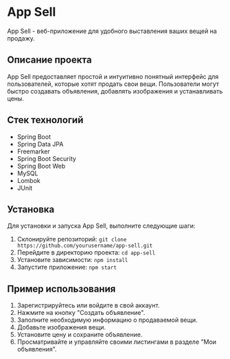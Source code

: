 # App Sell

App Sell - веб-приложение для удобного выставления ваших вещей на продажу.

## Описание проекта

App Sell предоставляет простой и интуитивно понятный интерфейс для пользователей, которые хотят продать свои вещи. 
Пользователи могут быстро создавать объявления, добавлять изображения и устанавливать цены.

## Стек технологий
- Spring Boot
- Spring Data JPA
- Freemarker
- Spring Boot Security
- Spring Boot Web
- MySQL 
- Lombok
- JUnit

## Установка
<!-- Доработать -->

Для установки и запуска App Sell, выполните следующие шаги:

1. Склонируйте репозиторий: `git clone https://github.com/yourusername/app-sell.git`
2. Перейдите в директорию проекта: `cd app-sell`
3. Установите зависимости: `npm install`
4. Запустите приложение: `npm start`

## Пример использования

1. Зарегистрируйтесь или войдите в свой аккаунт.
2. Нажмите на кнопку "Создать объявление".
3. Заполните необходимую информацию о продаваемой вещи.
4. Добавьте изображения вещи.
5. Установите цену и сохраните объявление.
6. Просматривайте и управляйте своими листингами в разделе "Мои объявления".

